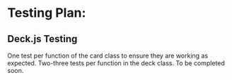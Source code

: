 # Testing Plan: 
## Deck.js Testing 
One test per function of the card class to ensure they are working as expected. 
Two-three tests per function in the deck class.
To be completed soon. 